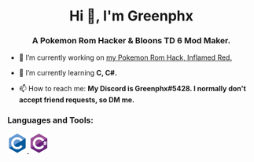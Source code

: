 <h1 align="center">Hi 👋, I'm Greenphx</h1>
<h3 align="center">A Pokemon Rom Hacker & Bloons TD 6 Mod Maker.</h3>

- 🔭 I’m currently working on [my Pokemon Rom Hack, Inflamed Red.](https://www.pokecommunity.com/showthread.php?t=459559)

- 🌱 I’m currently learning **C, C#.**

- 📫 How to reach me: **My Discord is Greenphx#5428. I normally don't accept friend requests, so DM me.**

<h3 align="left">Languages and Tools:</h3>
<p align="left"> <a href="https://www.cprogramming.com/" target="_blank" rel="noreferrer"> <img src="https://raw.githubusercontent.com/devicons/devicon/master/icons/c/c-original.svg" alt="c" width="40" height="40"/> </a> <a href="https://www.w3schools.com/cs/" target="_blank" rel="noreferrer"> <img src="https://raw.githubusercontent.com/devicons/devicon/master/icons/csharp/csharp-original.svg" alt="csharp" width="40" height="40"/> </a> </p>
